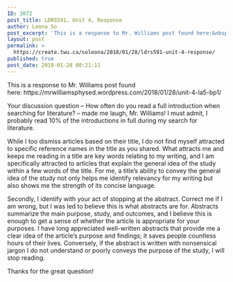 ```yaml
---
ID: 3072
post_title: LDRS591, Unit 4, Response
author: Leona So
post_excerpt: 'This is a response to Mr. Williams post found here:&nbsp;https://mrwilliamsphysed.wordpress.com/2018/01/28/unit-4-la5-bp1/ Your discussion question &ndash; How often do you read a full introduction when searching for literature? &ndash; made me laugh, Mr. Williams! I must admit, I probably read 10% of the introductions in full during my search for literature. While I too dismiss articles based &hellip; <p><a href="https://create.twu.ca/soleona/2018/01/28/ldrs591-unit-4-response/">Continue reading<span> "LDRS591, Unit 4, Response"</span></a></p>'
layout: post
permalink: >
  https://create.twu.ca/soleona/2018/01/28/ldrs591-unit-4-response/
published: true
post_date: 2018-01-28 00:21:11
---
```

<p>This is a response to Mr. Williams post found here: https://mrwilliamsphysed.wordpress.com/2018/01/28/unit-4-la5-bp1/</p>
<p>Your discussion question &#8211; How often do you read a full introduction when searching for literature? &#8211; made me laugh, Mr. Williams! I must admit, I probably read 10% of the introductions in full during my search for literature.</p>
<p>While I too dismiss articles based on their title, I do not find myself attracted to specific reference names in the title as you shared. What attracts me and keeps me reading in a title are key words relating to my writing, and I am specifically attracted to articles that explain the general idea of the study within a few words of the title. For me, a title&#8217;s ability to convey the general idea of the study not only helps me identify relevancy for my writing but also shows me the strength of its concise language.</p>
<p>Secondly, I identify with your act of stopping at the abstract. Correct me if I am wrong, but I was led to believe this is what abstracts are for. Abstracts summarize the main purpose, study, and outcomes, and I believe this is enough to get a sense of whether the article is appropriate for your purposes. I have long appreciated well-written abstracts that provide me a clear idea of the article&#8217;s purpose and findings; it saves people countless hours of their lives. Conversely, if the abstract is written with nonsensical jargon I do not understand or poorly conveys the purpose of the study, I will stop reading.</p>
<p>Thanks for the great question!</p>